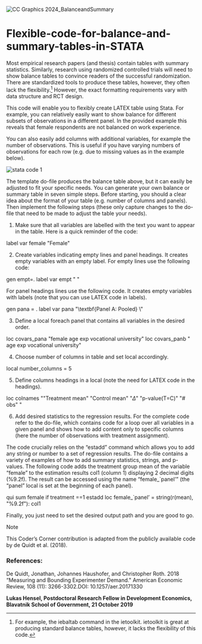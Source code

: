 
![CC Graphics 2024_BalanceandSummary](https://github.com/csae-coders-corner/Flexible-code-for-balance-and-summary-tables-in-STATA/assets/148211163/68a2a6cd-be36-4140-8fbf-3085ccd82b40)

# Flexible-code-for-balance-and-summary-tables-in-STATA
Most empirical research papers (and thesis) contain tables with summary statistics. Similarly, research using randomized controlled trials will need to show balance tables to convince readers of the successful randomization. There are standardized tools to produce these tables, however, they often lack the flexibility.[^1] However, the exact formatting requirements vary with data structure and RCT design. 

This code will enable you to flexibly create LATEX table using Stata. For example, you can relatively easily want to show balance for different subsets of observations in a different panel. In the provided example this reveals that female respondents are not balanced on work experience.

You can also easily add columns with additional variables, for example the number of observations. This is useful if you have varying numbers of observations for each row (e.g. due to missing values as in the example below).

![stata code 1](https://github.com/csae-coders-corner/Flexible-code-for-balance-and-summary-tables-in-STATA/assets/148211163/546016a9-46aa-4a63-8dd2-c88af99b315a)

The template do-file produces the balance table above, but it can easily be adjusted to fit your specific needs. You can generate your own balance or summary table in seven simple steps. Before starting, you should a clear idea about the format of your table (e.g. number of columns and panels). Then implement the following steps (these only capture changes to the do-file that need to be made to adjust the table your needs).

1. Make sure that all variables are labelled with the text you want to appear in the table. Here is a quick reminder of the code:

label var female "Female"

2.	Create variables indicating empty lines and panel headings. It creates empty variables with an empty label.
For empty lines use the following code:

gen empt=.
label var empt " "

For panel headings lines use the following code. It creates empty variables with labels (note that you can use LATEX code in labels).

gen pana = .
label var pana "\textbf{Panel A: Pooled} \\"

3.	Define a local foreach panel that contains all variables in the desired order.

loc covars_pana "female age exp vocational university"
loc covars_panb " age exp vocational university"

4.	Choose number of columns in table and set local accordingly.

local number_columns = 5

5.	Define columns headings in a local (note the need for LATEX code in the headings).

loc colnames ""Treatment mean" "Control mean" "$\Delta$" "p-value(T=C)" "\# obs" "

6.	Add desired statistics to the regression results. For the complete code refer to the do-file, which contains code for a loop over all variables in a given panel and shows how to add content only to specific columns (here the number of observations with treatment assignment).

The code crucially relies on the “estadd” command which allows you to add any string or number to a set of regression results. The do-file contains a variety of examples of how to add summary statistics, strings, and p-values. The following code adds the treatment group mean of the variable “female” to the estimation results col1 (column 1) displaying 2 decimal digits (%9.2f). The result can be accessed using the name “female_`panel’” (the “panel” local is set at the beginning of each panel).

qui sum female if treatment ==1
estadd loc female_`panel’ = string(r(mean), "%9.2f"): col1

Finally, you just need to set the desired output path and you are good to go.

[^1]: For example, the iebaltab command in the ietoolkit. ietoolkit is great at producing standard balance tables, however, it lacks the flexibility of this code.

>[!NOTE]
>This Coder’s Corner contribution is adapted from the publicly available code by de Quidt et al. (2018). 


### References:
De Quidt, Jonathan, Johannes Haushofer, and Christopher Roth. 2018 “Measuring and Bounding 
Experimenter Demand." American Economic Review, 108 (11): 3266-3302.DOI: 10.1257/aer.20171330

**Lukas Hensel, Postdoctoral Research Fellow in Development Economics, Blavatnik School of Government, 21 October 2019**

